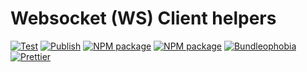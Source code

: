 # Websocket (WS) Client helpers

[![Test](https://github.com/nexys-system/ws-client/actions/workflows/test.yml/badge.svg)](https://github.com/nexys-system/ws-client/actions/workflows/test.yml)
[![Publish](https://github.com/nexys-system/ws-client/actions/workflows/publish.yml/badge.svg)](https://github.com/nexys-system/ws-client/actions/workflows/publish.yml)
[![NPM package](https://badge.fury.io/js/%40nexys%2Fws-client.svg)](https://www.npmjs.com/package/@nexys/ws-client)
[![NPM package](https://img.shields.io/npm/v/@nexys/ws-client.svg)](https://www.npmjs.com/package/@nexys/ws-client)
[![Bundleophobia](https://badgen.net/bundlephobia/min/@nexys/ws-client)](https://bundlephobia.com/result?p=@nexys/ws-client)
[![Prettier](https://img.shields.io/badge/code_style-prettier-ff69b4.svg)](https://prettier.io/)
